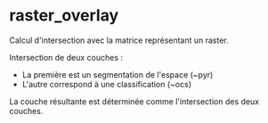 # raster_overlay

Calcul d'intersection avec la matrice représentant un raster.

Intersection de deux couches :
- La première est un segmentation de l'espace (~pyr)
- L'autre correspond à une classification (~ocs)

La couche résultante est déterminée comme l'intersection des deux couches.

